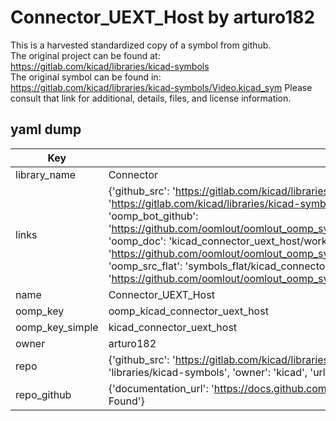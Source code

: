 # Connector_UEXT_Host by arturo182  
This is a harvested standardized copy of a symbol from github.  
The original project can be found at:  
https://gitlab.com/kicad/libraries/kicad-symbols  
The original symbol can be found in:
https://gitlab.com/kicad/libraries/kicad-symbols/Video.kicad_sym
Please consult that link for additional, details, files, and license information.  
## yaml dump  
| Key | Value |  
| --- | --- |  
| library_name | Connector |  
| links | {'github_src': 'https://gitlab.com/kicad/libraries/kicad-symbols/Video.kicad_sym', 'github_src_repo': 'https://gitlab.com/kicad/libraries/kicad-symbols', 'oomp_bot': 'kicad_connector_uext_host/working', 'oomp_bot_github': 'https://github.com/oomlout/oomlout_oomp_symbol_bot/tree/main/kicad_connector_uext_host/working', 'oomp_doc': 'kicad_connector_uext_host/working', 'oomp_doc_github': 'https://github.com/oomlout/oomlout_oomp_symbol_doc/tree/main/kicad_connector_uext_host/working', 'oomp_src_flat': 'symbols_flat/kicad_connector_uext_host/working', 'oomp_src_flat_github': 'https://github.com/oomlout/oomlout_oomp_symbol_src/tree/main/kicad_connector_uext_host/working'} |  
| name | Connector_UEXT_Host |  
| oomp_key | oomp_kicad_connector_uext_host |  
| oomp_key_simple | kicad_connector_uext_host |  
| owner | arturo182 |  
| repo | {'github_src': 'https://gitlab.com/kicad/libraries/kicad-symbols/Video.kicad_sym', 'name': 'libraries/kicad-symbols', 'owner': 'kicad', 'url': 'https://gitlab.com/kicad/libraries/kicad-symbols'} |  
| repo_github | {'documentation_url': 'https://docs.github.com/rest/repos/repos#get-a-repository', 'message': 'Not Found'} |  

